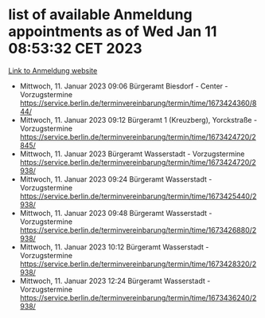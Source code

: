 # list of available Anmeldung appointments as of Wed Jan 11 08:53:32 CET 2023
[Link to Anmeldung website](https://service.berlin.de/terminvereinbarung/termin/tag.php?termin=0&anliegen[]=120686&dienstleisterlist=122210,122217,327316,122219,327312,122227,327314,122231,327346,122243,327348,122252,329742,122260,329745,122262,329748,122254,329751,122271,327278,122273,327274,122277,327276,330436,122280,327294,122282,327290,122284,327292,327539,122291,327270,122285,327266,122286,327264,122296,327268,150230,329760,122301,327282,122297,327286,122294,327284,122312,329763,122314,329775,122304,327330,122311,327334,122309,327332,122281,327352,122279,329772,122276,327324,122274,327326,122267,329766,122246,327318,122251,327320,122257,327322,122208,327298,122226,327300,121362,121364&herkunft=http%3A%2F%2Fservice.berlin.de%2Fdienstleistung%2F120686%2F)
- Mittwoch, 11. Januar 2023 09:06 Bürgeramt Biesdorf - Center - Vorzugstermine https://service.berlin.de/terminvereinbarung/termin/time/1673424360/844/
- Mittwoch, 11. Januar 2023 09:12 Bürgeramt 1 (Kreuzberg), Yorckstraße - Vorzugstermine https://service.berlin.de/terminvereinbarung/termin/time/1673424720/2845/
- Mittwoch, 11. Januar 2023  Bürgeramt Wasserstadt - Vorzugstermine https://service.berlin.de/terminvereinbarung/termin/time/1673424720/2938/
- Mittwoch, 11. Januar 2023 09:24 Bürgeramt Wasserstadt - Vorzugstermine https://service.berlin.de/terminvereinbarung/termin/time/1673425440/2938/
- Mittwoch, 11. Januar 2023 09:48 Bürgeramt Wasserstadt - Vorzugstermine https://service.berlin.de/terminvereinbarung/termin/time/1673426880/2938/
- Mittwoch, 11. Januar 2023 10:12 Bürgeramt Wasserstadt - Vorzugstermine https://service.berlin.de/terminvereinbarung/termin/time/1673428320/2938/
- Mittwoch, 11. Januar 2023 12:24 Bürgeramt Wasserstadt - Vorzugstermine https://service.berlin.de/terminvereinbarung/termin/time/1673436240/2938/
